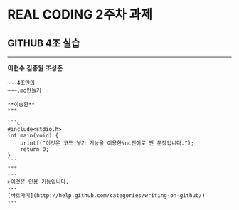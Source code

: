 # REAL CODING 2주차 과제
## GITHUB 4조 실습
---
**이현수**
**김종원**
**조성준**

~~~Markdown을이용하여
~~~4조만의
~~~.md만들기

**이승환**
***
---
```c
#include<stdio.h>
int main(void) {
	printf("이것은 코드 넣기 기능을 이용한\nc언어로 짠 문장입니다.");
	return 0;
}
```
***
---
>이것은 인용 기능입니다.
---
[바로가기](http://help.github.com/categories/writing-on-github/)
---

